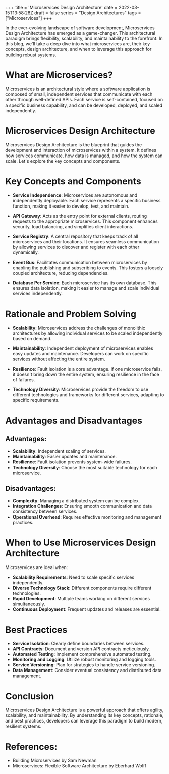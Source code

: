 +++
title = 'Microservices Design Architecture'
date = 2022-03-15T13:58:28Z
draft = false
series = "Design Architectures"
tags = ["Microservices"]
+++

In the ever-evolving landscape of software development, Microservices Design Architecture has emerged as a game-changer. This architectural paradigm brings flexibility, scalability, and maintainability to the forefront. In this blog, we'll take a deep dive into what microservices are, their key concepts, design architecture, and when to leverage this approach for building robust systems.

# What are Microservices?

Microservices is an architectural style where a software application is composed of small, independent services that communicate with each other through well-defined APIs. Each service is self-contained, focused on a specific business capability, and can be developed, deployed, and scaled independently.

# Microservices Design Architecture

Microservices Design Architecture is the blueprint that guides the development and interaction of microservices within a system. It defines how services communicate, how data is managed, and how the system can scale. Let's explore the key concepts and components.

# Key Concepts and Components

- **Service Independence**: Microservices are autonomous and independently deployable. Each service represents a specific business function, making it easier to develop, test, and maintain.

- **API Gateway**: Acts as the entry point for external clients, routing requests to the appropriate microservices. This component enhances security, load balancing, and simplifies client interactions.

- **Service Registry**: A central repository that keeps track of all microservices and their locations. It ensures seamless communication by allowing services to discover and register with each other dynamically.

- **Event Bus**: Facilitates communication between microservices by enabling the publishing and subscribing to events. This fosters a loosely coupled architecture, reducing dependencies.

- **Database Per Service**: Each microservice has its own database. This ensures data isolation, making it easier to manage and scale individual services independently.

# Rationale and Problem Solving

- **Scalability**: Microservices address the challenges of monolithic architectures by allowing individual services to be scaled independently based on demand.

- **Maintainability**: Independent deployment of microservices enables easy updates and maintenance. Developers can work on specific services without affecting the entire system.

- **Resilience**: Fault isolation is a core advantage. If one microservice fails, it doesn't bring down the entire system, ensuring resilience in the face of failures.

- **Technology Diversity**: Microservices provide the freedom to use different technologies and frameworks for different services, adapting to specific requirements.

# Advantages and Disadvantages

## Advantages:

- **Scalability**: Independent scaling of services.
- **Maintainability**: Easier updates and maintenance.
- **Resilience**: Fault isolation prevents system-wide failures.
- **Technology Diversity**: Choose the most suitable technology for each microservice.

## Disadvantages:

- **Complexity**: Managing a distributed system can be complex.
- **Integration Challenges**: Ensuring smooth communication and data consistency between services.
- **Operational Overhead**: Requires effective monitoring and management practices.

# When to Use Microservices Design Architecture

Microservices are ideal when:

- **Scalability Requirements**: Need to scale specific services independently.
- **Diverse Technology Stack**: Different components require different technologies.
- **Rapid Development**: Multiple teams working on different services simultaneously.
- **Continuous Deployment**: Frequent updates and releases are essential.

# Best Practices

- **Service Isolation**: Clearly define boundaries between services.
- **API Contracts**: Document and version API contracts meticulously.
- **Automated Testing**: Implement comprehensive automated testing.
- **Monitoring and Logging**: Utilize robust monitoring and logging tools.
- **Service Versioning**: Plan for strategies to handle service versioning.
- **Data Management**: Consider eventual consistency and distributed data management.

# Conclusion

Microservices Design Architecture is a powerful approach that offers agility, scalability, and maintainability. By understanding its key concepts, rationale, and best practices, developers can leverage this paradigm to build modern, resilient systems.

# References:

- Building Microservices by Sam Newman
- Microservices: Flexible Software Architecture by Eberhard Wolff

